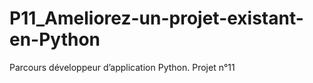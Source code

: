 # P11_Ameliorez-un-projet-existant-en-Python
Parcours développeur d’application Python. Projet n°11
